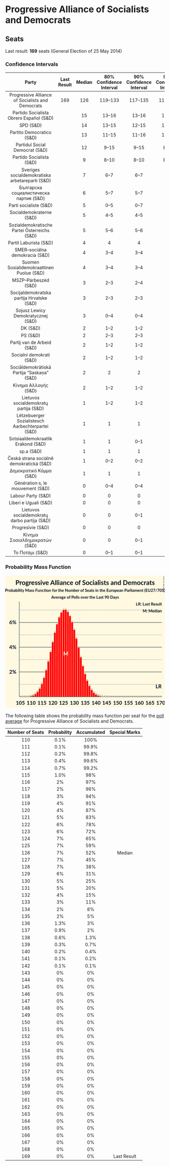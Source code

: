 # Progressive Alliance of Socialists and Democrats

## Seats

Last result: **169** seats (General Election of 25 May 2014)

### Confidence Intervals

| Party | Last Result | Median | 80% Confidence Interval | 90% Confidence Interval | 95% Confidence Interval | 99% Confidence Interval |
|:-----:|:-----------:|:------:|:-----------------------:|:-----------------------:|:-----------------------:|:-----------------------:|
| Progressive Alliance of Socialists and Democrats | 169 | 126 | 119–133 | 117–135 | 115–136 | 113–139 |
| Partido Socialista Obrero Español (S&D) | | 15 | 13–16 | 13–16 | 13–17 | 12–17 |
| SPD (S&D) | | 14 | 13–15 | 12–15 | 11–17 | 11–17 |
| Partito Democratico (S&D) | | 13 | 11–15 | 11–16 | 11–16 | 10–17 |
| Partidul Social Democrat (S&D) | | 12 | 9–15 | 9–15 | 8–16 | 8–17 |
| Partido Socialista (S&D) | | 9 | 8–10 | 8–10 | 8–10 | 8–11 |
| Sveriges socialdemokratiska arbetareparti (S&D) | | 7 | 6–7 | 6–7 | 6–7 | 6–8 |
| Българска социалистическа партия (S&D) | | 6 | 5–7 | 5–7 | 5–8 | 5–8 |
| Parti socialiste (S&D) | | 5 | 0–5 | 0–7 | 0–7 | 0–8 |
| Socialdemokraterne (S&D) | | 5 | 4–5 | 4–5 | 4–5 | 4–5 |
| Sozialdemokratische Partei Österreichs (S&D) | | 5 | 5–6 | 5–6 | 5–6 | 4–6 |
| Partit Laburista (S&D) | | 4 | 4 | 4 | 4 | 3–4 |
| SMER–sociálna demokracia (S&D) | | 4 | 3–4 | 3–4 | 3–4 | 3–5 |
| Suomen Sosialidemokraattinen Puolue (S&D) | | 4 | 3–4 | 3–4 | 3–4 | 3–4 |
| MSZP–Párbeszéd (S&D) | | 3 | 2–3 | 2–4 | 2–4 | 2–4 |
| Socijaldemokratska partija Hrvatske (S&D) | | 3 | 2–3 | 2–3 | 2–3 | 2–3 |
| Sojusz Lewicy Demokratycznej (S&D) | | 3 | 0–4 | 0–4 | 0–5 | 0–5 |
| DK (S&D) | | 2 | 1–2 | 1–2 | 1–2 | 1–2 |
| PS (S&D) | | 2 | 2–3 | 2–3 | 2–3 | 2–3 |
| Partij van de Arbeid (S&D) | | 2 | 1–2 | 1–2 | 1–2 | 1–2 |
| Socialni demokrati (S&D) | | 2 | 1–2 | 1–2 | 1–2 | 1–2 |
| Sociāldemokrātiskā Partija “Saskaņa” (S&D) | | 2 | 2 | 2 | 2–3 | 1–3 |
| Κίνημα Αλλαγής (S&D) | | 2 | 1–2 | 1–2 | 1–2 | 1–2 |
| Lietuvos socialdemokratų partija (S&D) | | 1 | 1–2 | 1–2 | 1–2 | 1–2 |
| Lëtzebuerger Sozialistesch Aarbechterpartei (S&D) | | 1 | 1 | 1 | 1 | 1 |
| Sotsiaaldemokraatlik Erakond (S&D) | | 1 | 1 | 0–1 | 0–1 | 0–1 |
| sp.a (S&D) | | 1 | 1 | 1 | 1 | 1 |
| Česká strana sociálně demokratická (S&D) | | 1 | 0–2 | 0–2 | 0–3 | 0–3 |
| Δημοκρατικό Κόμμα (S&D) | | 1 | 1 | 1 | 1 | 1 |
| Génération·s, le mouvement (S&D) | | 0 | 0–4 | 0–4 | 0–4 | 0–5 |
| Labour Party (S&D) | | 0 | 0 | 0 | 0 | 0 |
| Liberi e Uguali (S&D) | | 0 | 0 | 0 | 0 | 0–4 |
| Lietuvos socialdemokratų darbo partija (S&D) | | 0 | 0 | 0–1 | 0–1 | 0–1 |
| Progresīvie (S&D) | | 0 | 0 | 0 | 0 | 0 |
| Κίνημα Σοσιαλδημοκρατών (S&D) | | 0 | 0 | 0–1 | 0–1 | 0–1 |
| Το Ποτάμι (S&D) | | 0 | 0–1 | 0–1 | 0–1 | 0–1 |

### Probability Mass Function

![Graph with seats probability mass function not yet produced](average-seats-pmf-progressiveallianceofsocialistsanddemocrats.png "Seats Probability Mass Function")

The following table shows the probability mass function per seat for the [poll average](average.html) for Progressive Alliance of Socialists and Democrats.

| Number of Seats | Probability | Accumulated | Special Marks |
|:---------------:|:-----------:|:-----------:|:-------------:|
| 110 | 0.1% | 100% |  |
| 111 | 0.1% | 99.9% |  |
| 112 | 0.2% | 99.8% |  |
| 113 | 0.4% | 99.6% |  |
| 114 | 0.7% | 99.2% |  |
| 115 | 1.0% | 98% |  |
| 116 | 2% | 97% |  |
| 117 | 2% | 96% |  |
| 118 | 3% | 94% |  |
| 119 | 4% | 91% |  |
| 120 | 4% | 87% |  |
| 121 | 5% | 83% |  |
| 122 | 6% | 78% |  |
| 123 | 6% | 72% |  |
| 124 | 7% | 65% |  |
| 125 | 7% | 59% |  |
| 126 | 7% | 52% | Median |
| 127 | 7% | 45% |  |
| 128 | 7% | 38% |  |
| 129 | 6% | 31% |  |
| 130 | 5% | 25% |  |
| 131 | 5% | 20% |  |
| 132 | 4% | 15% |  |
| 133 | 3% | 11% |  |
| 134 | 2% | 8% |  |
| 135 | 2% | 5% |  |
| 136 | 1.3% | 3% |  |
| 137 | 0.9% | 2% |  |
| 138 | 0.6% | 1.3% |  |
| 139 | 0.3% | 0.7% |  |
| 140 | 0.2% | 0.4% |  |
| 141 | 0.1% | 0.2% |  |
| 142 | 0.1% | 0.1% |  |
| 143 | 0% | 0% |  |
| 144 | 0% | 0% |  |
| 145 | 0% | 0% |  |
| 146 | 0% | 0% |  |
| 147 | 0% | 0% |  |
| 148 | 0% | 0% |  |
| 149 | 0% | 0% |  |
| 150 | 0% | 0% |  |
| 151 | 0% | 0% |  |
| 152 | 0% | 0% |  |
| 153 | 0% | 0% |  |
| 154 | 0% | 0% |  |
| 155 | 0% | 0% |  |
| 156 | 0% | 0% |  |
| 157 | 0% | 0% |  |
| 158 | 0% | 0% |  |
| 159 | 0% | 0% |  |
| 160 | 0% | 0% |  |
| 161 | 0% | 0% |  |
| 162 | 0% | 0% |  |
| 163 | 0% | 0% |  |
| 164 | 0% | 0% |  |
| 165 | 0% | 0% |  |
| 166 | 0% | 0% |  |
| 167 | 0% | 0% |  |
| 168 | 0% | 0% |  |
| 169 | 0% | 0% | Last Result |


